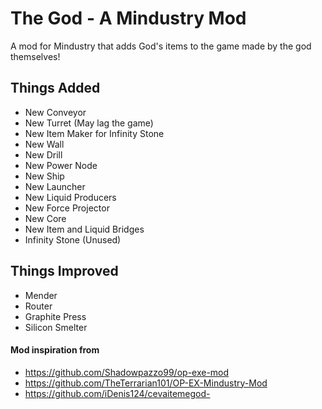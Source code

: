 # The God - A Mindustry Mod
A mod for Mindustry that adds God's items to the game made by the god themselves!

## Things Added
- New Conveyor
- New Turret (May lag the game)
- New Item Maker for Infinity Stone
- New Wall
- New Drill
- New Power Node
- New Ship
- New Launcher
- New Liquid Producers 
- New Force Projector
- New Core
- New Item and Liquid Bridges
- Infinity Stone (Unused)

## Things Improved
- Mender
- Router
- Graphite Press
- Silicon Smelter

#### Mod inspiration from
- https://github.com/Shadowpazzo99/op-exe-mod
- https://github.com/TheTerrarian101/OP-EX-Mindustry-Mod
- https://github.com/iDenis124/cevaitemegod-
